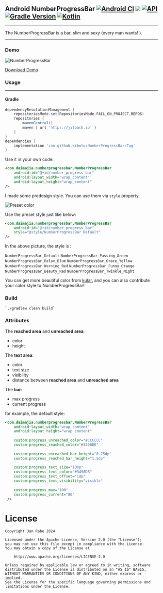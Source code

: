 ## Android NumberProgressBar [![Android CI](https://github.com/kibotu/NumberProgressBar/actions/workflows/android.yml/badge.svg)](https://github.com/kibotu/NumberProgressBar/actions/workflows/android.yml) [![](https://jitpack.io/v/kibotu/NumberProgressBar.svg)](https://jitpack.io/#kibotu/NumberProgressBar) [![API](https://img.shields.io/badge/API-21%2B-brightgreen.svg?style=flat)](https://android-arsenal.com/api?level=21) [![Gradle Version](https://img.shields.io/badge/gradle-8.1.1-green.svg)](https://docs.gradle.org/current/release-notes) [![Kotlin](https://img.shields.io/badge/kotlin-2.1.0-green.svg)](https://kotlinlang.org/)


-----

The NumberProgressBar is a bar, slim and sexy (every man wants! ). 

---

### Demo

![NumberProgressBar](http://ww3.sinaimg.cn/mw690/610dc034jw1efyrd8n7i7g20cz02mq5f.gif)


[Download Demo](https://github.com/daimajia/NumberProgressBar/releases/download/v1.0/NumberProgressBar-Demo-v1.0.apk)


### Usage
----

#### Gradle

```groovy
dependencyResolutionManagement {
    repositoriesMode.set(RepositoriesMode.FAIL_ON_PROJECT_REPOS)
    repositories {
        mavenCentral()
        maven { url 'https://jitpack.io' }
    }
}
dependencies {
    implementation 'com.github.kibotu:NumberProgressBar:Tag'
}
```

Use it in your own code:

```xml
<com.daimajia.numberprogressbar.NumberProgressBar
    android:id="@+id/number_progress_bar"
    android:layout_width="wrap_content"
    android:layout_height="wrap_content"
/>
```

I made some predesign style. You can use them via `style` property.


![Preset color](http://ww1.sinaimg.cn/mw690/610dc034jw1efyslmn5itj20f30k074r.jpg)

Use the preset style just like below:

```xml
<com.daimajia.numberprogressbar.NumberProgressBar
    android:id="@+id/number_progress_bar"
    style="@style/NumberProgressBar_Default"
/>
```

In the above picture, the style is : 

`NumberProgressBar_Default`
`NumberProgressBar_Passing_Green`
`NumberProgressBar_Relax_Blue`
`NumberProgressBar_Grace_Yellow`
`NumberProgressBar_Warning_Red`
`NumberProgressBar_Funny_Orange`
`NumberProgressBar_Beauty_Red`
`NumberProgressBar_Twinkle_Night`

You can get more beautiful color from [kular](https://kuler.adobe.com), and you can also contribute your color style to NumberProgressBar!  

### Build

```sh
`./gradlew clean build` 
```

### Attributes

The **reached area** and **unreached area**:

* color
* height 

The **text area**:

* color
* text size
* visibility
* distance between **reached area** and **unreached area**

The **bar**:

* max progress
* current progress

for example, the default style:

```xml
<com.daimajia.numberprogressbar.NumberProgressBar
    android:layout_width="wrap_content"
    android:layout_height="wrap_content"
    
    custom:progress_unreached_color="#CCCCCC"
    custom:progress_reached_color="#3498DB"
    
    custom:progress_unreached_bar_height="0.75dp"
    custom:progress_reached_bar_height="1.5dp"
    
    custom:progress_text_size="10sp"
    custom:progress_text_color="#3498DB"
    custom:progress_text_offset="1dp"
    custom:progress_text_visibility="visible"
    
    custom:progress_max="100"
    custom:progress_current="80"
 />
```

# License
```
Copyright Jan Rabe 2024

Licensed under the Apache License, Version 2.0 (the "License");
you may not use this file except in compliance with the License.
You may obtain a copy of the License at

    http://www.apache.org/licenses/LICENSE-2.0

Unless required by applicable law or agreed to in writing, software
distributed under the License is distributed on an "AS IS" BASIS,
WITHOUT WARRANTIES OR CONDITIONS OF ANY KIND, either express or implied.
See the License for the specific language governing permissions and
limitations under the License.
```
